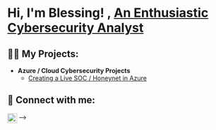 <h1>Hi, I'm Blessing! , <a href="https://www.https://www.linkedin.com/in/blessing-onokpasah-68a7a523a">An Enthusiastic Cybersecurity Analyst</a> <a></h1>
<h2>👨‍💻 My Projects:</h2>

- <b>Azure / Cloud Cybersecurity Projects</b>
  - [Creating a Live SOC / Honeynet in Azure](https://github.com/BlessingTega/Azure-SOC)
    
 <h2> 🤳 Connect with me:</h2>
 
[<img align="left" alt="BlessingOnokpasah | LinkedIn" width="22px" src="https://cdn.jsdelivr.net/npm/simple-icons@v3/icons/linkedin.svg" />][linkedin]


[linkedin]: https://www.linkedin.com/in/blessing-onokpasah-68a7a523a/
-->






